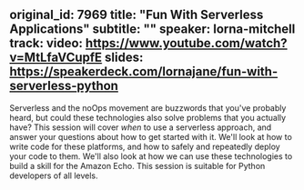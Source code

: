 original_id: 7969
title: "Fun With Serverless Applications"
subtitle: ""
speaker: lorna-mitchell
track: 
video: https://www.youtube.com/watch?v=MtLfaVCupfE
slides: https://speakerdeck.com/lornajane/fun-with-serverless-python
---
Serverless and the noOps movement are buzzwords that you've probably heard, but could these technologies also solve problems that you actually have?  This session will cover _when_ to use a serverless approach, and answer your questions about how to get started with it.  We'll look at how to write code for these platforms, and how to safely and repeatedly deploy your code to them.  We'll also look at how we can use these technologies to build a skill for the Amazon Echo.  This session is suitable for Python developers of all levels.